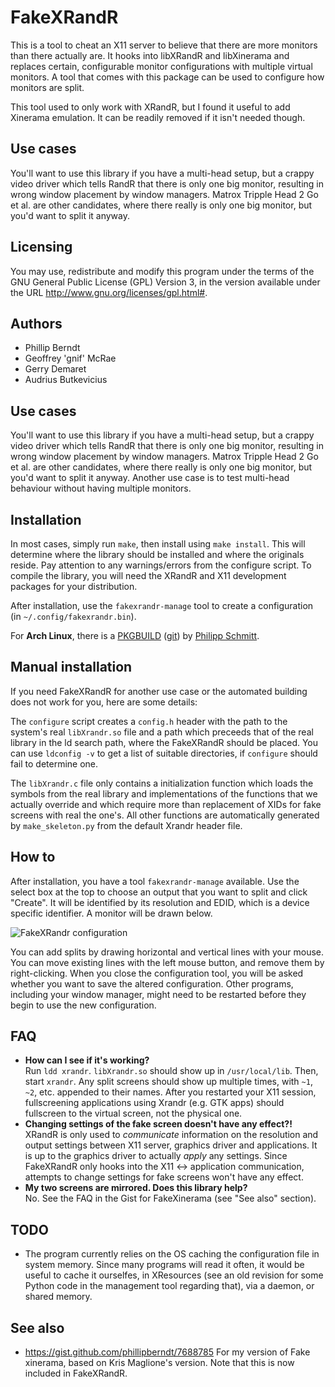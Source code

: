 FakeXRandR
==========

This is a tool to cheat an X11 server to believe that there are more monitors
than there actually are. It hooks into libXRandR and libXinerama and replaces
certain, configurable monitor configurations with multiple virtual monitors. A
tool that comes with this package can be used to configure how monitors are
split.

This tool used to only work with XRandR, but I found it useful to add Xinerama
emulation. It can be readily removed if it isn't needed though.

Use cases
---------

You'll want to use this library if you have a multi-head setup, but a crappy
video driver which tells RandR that there is only one big monitor, resulting in
wrong window placement by window managers. Matrox Tripple Head 2 Go et al. are
other candidates, where there really is only one big monitor, but you'd want to
split it anyway.

Licensing
---------

You may use, redistribute and modify this program under the terms of the GNU
General Public License (GPL) Version 3, in the version available under the URL
http://www.gnu.org/licenses/gpl.html#.

Authors
-------

* Phillip Berndt
* Geoffrey 'gnif' McRae
* Gerry Demaret
* Audrius Butkevicius

Use cases
---------

You'll want to use this library if you have a multi-head setup, but a crappy
video driver which tells RandR that there is only one big monitor, resulting in
wrong window placement by window managers. Matrox Tripple Head 2 Go et al. are
other candidates, where there really is only one big monitor, but you'd want to
split it anyway. Another use case is to test multi-head behaviour without
having multiple monitors.

Installation
------------

In most cases, simply run `make`, then install using `make install`. This will determine
where the library should be installed and where the originals reside. Pay
attention to any warnings/errors from the configure script. To compile the
library, you will need the XRandR and X11 development packages for your
distribution.

After installation, use the `fakexrandr-manage` tool to create a configuration (in
`~/.config/fakexrandr.bin`).

For **Arch Linux**, there is a [PKGBUILD](https://aur.archlinux.org/packages/fakexrandr-git/)
([git](https://github.com/pschmitt/aur-fakexrandr-git)) by
[Philipp Schmitt](https://github.com/pschmitt).

Manual installation
-------------------

If you need FakeXRandR for another use case or the automated building does not
work for you, here are some details:

The `configure` script creates a `config.h` header with the
path to the system's real `libXrandr.so` file and a path which preceeds that of
the real library in the ld search path, where the FakeXRandR should be placed.
You can use `ldconfig -v` to get a list of suitable directories, if `configure`
should fail to determine one.

The `libXrandr.c` file only contains a initialization function which loads the
symbols from the real library and implementations of the functions that we
actually override and which require more than replacement of XIDs for fake
screens with real the one's. All other functions are automatically generated
by `make_skeleton.py` from the default Xrandr header file.

How to
------

After installation, you have a tool `fakexrandr-manage` available. Use the
select box at the top to choose an output that you want to split and click
"Create". It will be identified by its resolution and EDID, which is a device
specific identifier. A monitor will be drawn below.

![FakeXRandr configuration](https://cloud.githubusercontent.com/assets/387407/7010346/acbc329c-dca0-11e4-8e16-0d45079dc570.png)

You can add splits by drawing horizontal and vertical lines with your mouse.
You can move existing lines with the left mouse button, and remove them by
right-clicking. When you close the configuration tool, you will be asked
whether you want to save the altered configuration. Other programs, including
your window manager, might need to be restarted before they begin to use the
new configuration.

FAQ
---

* **How can I see if it's working?**<br/>
  Run `ldd xrandr`. `libXrandr.so` should show up in `/usr/local/lib`. Then,
  start `xrandr`. Any split screens should show up multiple times, with `~1`,
  `~2`, etc. appended to their names.  After you restarted your X11 session,
  fullscreening applications using Xrandr (e.g. GTK apps) should fullscreen to
  the virtual screen, not the physical one.
* **Changing settings of the fake screen doesn't have any effect?!**<br/>
  XRandR is only used to *communicate* information on the resolution and output
  settings between X11 server, graphics driver and applications. It is up to
  the graphics driver to actually *apply* any settings. Since FakeXRandR
  only hooks into the X11 ↔ application communication, attempts to change
  settings for fake screens won't have any effect.
* **My two screens are mirrored. Does this library help?**<br/>
  No. See the FAQ in the Gist for FakeXinerama (see "See also" section).

TODO
----

* The program currently relies on the OS caching the configuration file in system
  memory. Since many programs will read it often, it would be useful to cache
  it ourselfes, in XResources (see an old revision for some Python code in the
  management tool regarding that), via a daemon, or shared memory.

See also
--------

 * https://gist.github.com/phillipberndt/7688785
   For my version of Fake xinerama, based on Kris Maglione's version. Note
   that this is now included in FakeXRandR.
